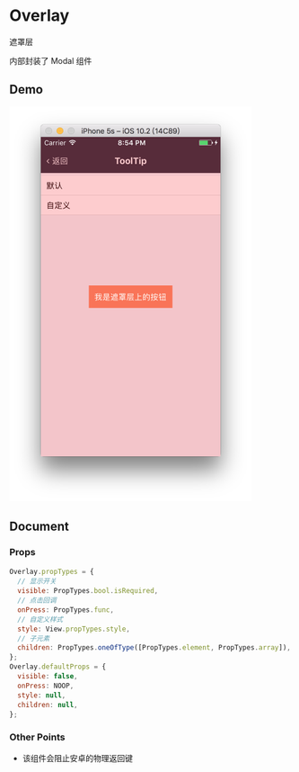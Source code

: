 # Overlay

遮罩层

内部封装了 Modal 组件

## Demo

![](demo.png)

## Document

### Props

```js
Overlay.propTypes = {
  // 显示开关
  visible: PropTypes.bool.isRequired,
  // 点击回调
  onPress: PropTypes.func,
  // 自定义样式
  style: View.propTypes.style,
  // 子元素
  children: PropTypes.oneOfType([PropTypes.element, PropTypes.array]),
};
Overlay.defaultProps = {
  visible: false,
  onPress: NOOP,
  style: null,
  children: null,
};
```

### Other Points

- 该组件会阻止安卓的物理返回键
